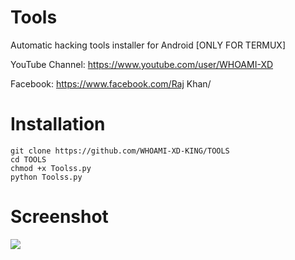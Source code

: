 # Tools

Automatic hacking tools installer for Android [ONLY FOR TERMUX]


YouTube Channel: https://www.youtube.com/user/WHOAMI-XD


Facebook: https://www.facebook.com/Raj Khan/

# Installation

```
git clone https://github.com/WHOAMI-XD-KING/TOOLS
cd TOOLS
chmod +x Toolss.py
python Toolss.py
```
# Screenshot
<img src="https://i.imgur.com/OhhVPzU.png"/>
